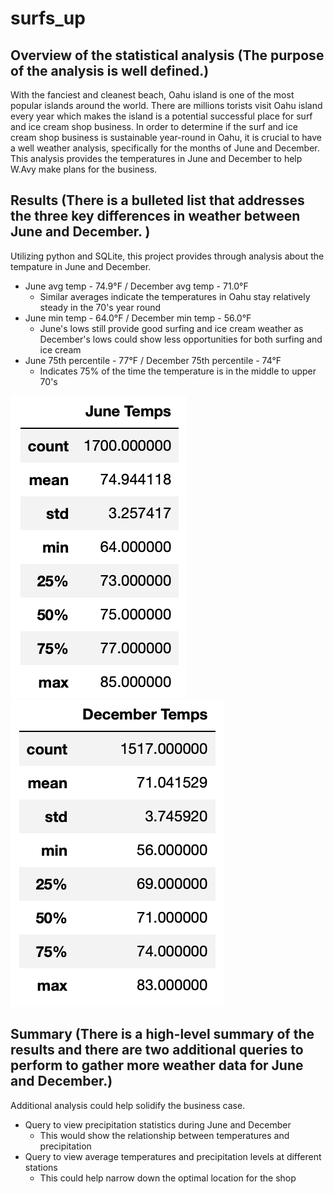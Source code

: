 # surfs_up

## Overview of the statistical analysis (The purpose of the analysis is well defined.)
With the fanciest and cleanest beach, Oahu island is one of the most popular islands around the world. There are millions torists visit Oahu island every year which makes the island is a potential successful place for surf and ice cream shop business. In order to determine if the surf and ice cream shop business is sustainable year-round in Oahu, it is crucial to have a well weather analysis, specifically for the months of June and December. This analysis provides the temperatures in June and December to help W.Avy make plans for the business.


## Results (There is a bulleted list that addresses the three key differences in weather between June and December. )
Utilizing python and SQLite, this project provides through analysis about the tempature in June and December.

- June avg temp - 74.9°F / December avg temp - 71.0°F
  - Similar averages indicate the temperatures in Oahu stay relatively steady in the 70's year round
- June min temp - 64.0°F / December min temp - 56.0°F
  - June's lows still provide good surfing and ice cream weather as December's lows could show less opportunities for both surfing and ice cream
- June 75th percentile - 77°F / December 75th percentile - 74°F
  - Indicates 75% of the time the temperature is in the middle to upper 70's

![june_temps](june_temps.png)
![dec_temps](dec_temps.png)

## Summary (There is a high-level summary of the results and there are two additional queries to perform to gather more weather data for June and December.)
Additional analysis could help solidify the business case.

- Query to view precipitation statistics during June and December
  - This would show the relationship between temperatures and precipitation
- Query to view average temperatures and precipitation levels at different stations
  - This could help narrow down the optimal location for the shop